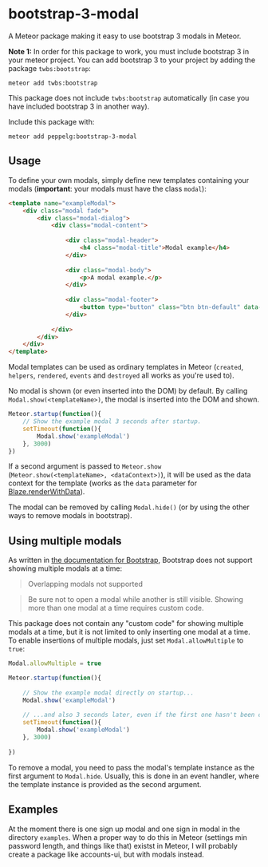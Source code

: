 bootstrap-3-modal
=================
A Meteor package making it easy to use bootstrap 3 modals in Meteor.

**Note 1:** In order for this package to work, you must include bootstrap 3 in
your meteor project. You can add bootstrap 3 to your project by adding the
package `twbs:bootstrap`:

```
meteor add twbs:bootstrap
```

This package does not include `twbs:bootstrap` automatically (in case you
have included bootstrap 3 in another way).

Include this package with:

```
meteor add peppelg:bootstrap-3-modal
```

Usage
-----
To define your own modals, simply define new templates containing your modals
(**important**: your modals must have the class `modal`):

```html
<template name="exampleModal">
	<div class="modal fade">
		<div class="modal-dialog">
			<div class="modal-content">
				
				<div class="modal-header">
					<h4 class="modal-title">Modal example</h4>
				</div>
				
				<div class="modal-body">
					<p>A modal example.</p>
				</div>
				
				<div class="modal-footer">
					<button type="button" class="btn btn-default" data-dismiss="modal">Close</button>
				</div>
				
			</div>
		</div>
	</div>
</template>
```

Modal templates can be used as ordinary templates in Meteor (`created`,
`helpers`, `rendered`, `events` and `destroyed` all works as you're used to).

No modal is shown (or even inserted into the DOM) by default. By calling
`Modal.show(<templateName>)`, the modal is inserted into the DOM and shown.

```javascript
Meteor.startup(function(){
	// Show the example modal 3 seconds after startup.
	setTimeout(function(){
		Modal.show('exampleModal')
	}, 3000)
})
```

If a second argument is passed to `Meteor.show`
(`Meteor.show(<templateName>, <dataContext>)`), it will be used as the data
context for the template (works as the `data` parameter for
[Blaze.renderWithData](http://docs.meteor.com/#/full/blaze_renderwithdata)).

The modal can be removed by calling `Modal.hide()` (or by using the other ways
to remove modals in bootstrap).

Using multiple modals
---------------------
As written in [the documentation for Bootstrap](http://getbootstrap.com/javascript/#modals),
Bootstrap does not support showing multiple modals at a time:

> Overlapping modals not supported

> Be sure not to open a modal while another is still visible. Showing more than one modal at a time requires custom code.

This package does not contain any "custom code" for showing multiple modals at
a time, but it is not limited to only inserting one modal at a time. To enable
insertions of multiple modals, just set `Modal.allowMultiple` to `true`:

```javascript
Modal.allowMultiple = true

Meteor.startup(function(){
	
	// Show the example modal directly on startup...
	Modal.show('exampleModal')
	
	// ...and also 3 seconds later, even if the first one hasn't been closed.
	setTimeout(function(){
		Modal.show('exampleModal')
	}, 3000)
	
})
```

To remove a modal, you need to pass the modal's template instance as
the first argument to `Modal.hide`. Usually, this is done in an event handler,
where the template instance is provided as the second argument.

Examples
--------
At the moment there is one sign up modal and one sign in modal in the directory
`examples`. When a proper way to do this in Meteor (settings min password
length, and things like that) existst in Meteor, I will probably create a
package like accounts-ui, but with modals instead.
